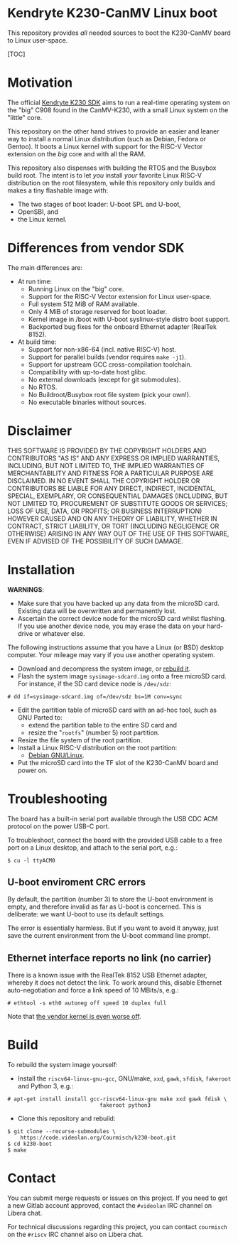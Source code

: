 # Kendryte K230-CanMV Linux boot

This repository provides *all* needed sources to boot the K230-CanMV board
to Linux user-space.

[TOC]

# Motivation

The official [Kendryte K230 SDK](https://github.com/kendryte/k230_sdk)
aims to run a real-time operating system on the "big" C908 found
in the CanMV-K230, with a small Linux system on the "little" core.

This repository on the other hand strives to provide an easier and leaner way
to install a normal Linux distribution (such as Debian, Fedora or Gentoo).
It boots a Linux kernel with support for the RISC-V Vector extension
on the *big* core and with all the RAM.

This repository also dispenses with building the RTOS
and the Busybox build root. The intent is to let *you* install *your* favorite
Linux RISC-V distribution on the root filesystem, while this repository only
builds and makes a tiny flashable image with:
* The two stages of boot loader: U-boot SPL and U-boot,
* OpenSBI, and
* the Linux kernel.

# Differences from vendor SDK

The main differences are:
* At run time:
  * Running Linux on the "big" core.
  * Support for the RISC-V Vector extension for Linux user-space.
  * Full system 512 MiB of RAM available.
  * Only 4 MiB of storage reserved for boot loader.
  * Kernel image in /boot with U-boot syslinux-style distro boot support.
  * Backported bug fixes for the onboard Ethernet adapter (RealTek 8152).
* At build time:
  * Support for non-x86-64 (incl. native RISC-V) host.
  * Support for parallel builds (vendor requires `make -j1`).
  * Support for upstream GCC cross-compilation toolchain.
  * Compatibility with up-to-date host glibc.
  * No external downloads (except for git submodules).
  * No RTOS.
  * No Buildroot/Busybox root file system (pick your own!).
  * No executable binaries without sources.

# Disclaimer

THIS SOFTWARE IS PROVIDED BY THE COPYRIGHT HOLDERS AND
CONTRIBUTORS "AS IS" AND ANY EXPRESS OR IMPLIED WARRANTIES,
INCLUDING, BUT NOT LIMITED TO, THE IMPLIED WARRANTIES OF
MERCHANTABILITY AND FITNESS FOR A PARTICULAR PURPOSE ARE
DISCLAIMED. IN NO EVENT SHALL THE COPYRIGHT HOLDER OR
CONTRIBUTORS BE LIABLE FOR ANY DIRECT, INDIRECT, INCIDENTAL,
SPECIAL, EXEMPLARY, OR CONSEQUENTIAL DAMAGES (INCLUDING,
BUT NOT LIMITED TO, PROCUREMENT OF SUBSTITUTE GOODS OR
SERVICES; LOSS OF USE, DATA, OR PROFITS; OR BUSINESS
INTERRUPTION) HOWEVER CAUSED AND ON ANY THEORY OF LIABILITY,
WHETHER IN CONTRACT, STRICT LIABILITY, OR TORT (INCLUDING
NEGLIGENCE OR OTHERWISE) ARISING IN ANY WAY OUT OF THE USE
OF THIS SOFTWARE, EVEN IF ADVISED OF THE POSSIBILITY OF SUCH DAMAGE.

# Installation

**WARNINGS**:
* Make sure that you have backed up any data from the microSD card.
  Existing data will be overwritten and permanently lost.
* Ascertain the correct device node for the microSD card whilst flashing.
  If you use another device node, you may erase the data on your hard-drive
  or whatever else.

The following instructions assume that you have a Linux (or BSD) desktop
computer. Your mileage may vary if you use another operating system.

* Download and decompress the system image, or [rebuild it](#Build).
* Flash the system image `sysimage-sdcard.img` onto a free microSD card.
  For instance, if the SD card device node is `/dev/sdz`:
```
# dd if=sysimage-sdcard.img of=/dev/sdz bs=1M conv=sync
```
* Edit the partition table of microSD card with an ad-hoc tool,
  such as GNU Parted to:
  * extend the partition table to the entire SD card and
  * resize the "`rootfs`" (number 5) root partition.
* Resize the file system of the root partition.
* Install a Linux RISC-V distribution on the root partition:
  * [Debian GNU/Linux](https://www.remlab.net/op/k230-canmv-debian.shtml).
* Put the microSD card into the TF slot of the K230-CanMV board and power on.

# Troubleshooting

The board has a built-in serial port available through the USB CDC ACM protocol
on the power USB-C port.

To troubleshoot, connect the board with the provided USB cable to a free port
on a Linux desktop, and attach to the serial port, e.g.:
```
$ cu -l ttyACM0
```

## U-boot enviroment CRC errors

By default, the partition (number 3) to store the U-boot environment is empty,
and therefore invalid as far as U-boot is concerned. This is deliberate: we
want U-boot to use its default settings.

The error is essentially harmless. But if you want to avoid it anyway,
just save the current environment from the U-boot command line prompt.

## Ethernet interface reports no link (no carrier)

There is a known issue with the RealTek 8152 USB Ethernet adapter,
whereby it does not detect the link. To work around this, disable Ethernet
auto-negotiation and force a link speed of 10 MBits/s, e.g.:
```
# ethtool -s eth0 autoneg off speed 10 duplex full
```
Note that [the vendor kernel is even worse off](https://github.com/kendryte/k230_sdk/issues/35).

# Build

To rebuild the system image yourself:

* Install the `riscv64-linux-gnu-gcc`, GNU/make, `xxd`, `gawk`, `sfdisk`,
  `fakeroot` and Python 3, e.g.:
```
# apt-get install install gcc-riscv64-linux-gnu make xxd gawk fdisk \
                             fakeroot python3
```
* Clone this repository and rebuild:
```
$ git clone --recurse-submodules \
	https://code.videolan.org/Courmisch/k230-boot.git
$ cd k230-boot
$ make
```

# Contact

You can submit merge requests or issues on this project.
If you need to get a new Gitlab account approved,
contact the `#videolan` IRC channel on Libera chat.

For technical discussions regarding this project,
you can contact `courmisch` on the `#riscv` IRC channel also on Libera chat.
